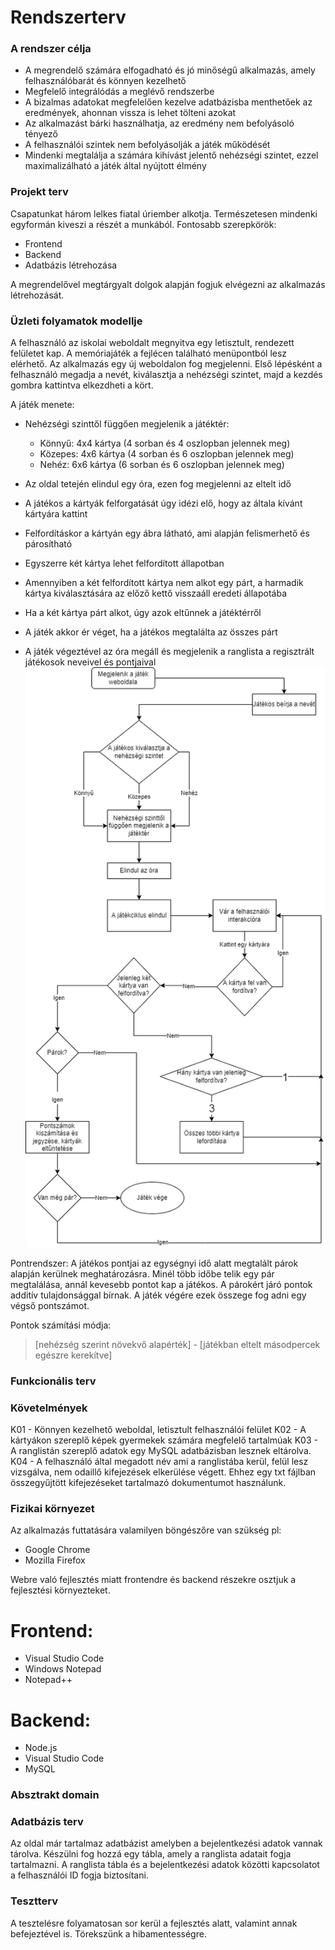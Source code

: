 # Rendszerterv

### A rendszer célja
- A megrendelő számára elfogadható és jó minőségű alkalmazás, amely felhasználóbarát és könnyen kezelhető
- Megfelelő integrálódás a meglévő rendszerbe
- A bizalmas adatokat megfelelően kezelve adatbázisba menthetőek az eredmények, ahonnan vissza is lehet tölteni azokat
- Az alkalmazást bárki használhatja, az eredmény nem befolyásoló tényező
- A felhasználói szintek nem befolyásolják a játék működését
- Mindenki megtalálja a számára kihívást jelentő nehézségi szintet, ezzel maximalizálható a játék által nyújtott élmény

### Projekt terv
Csapatunkat három lelkes fiatal úriember alkotja. Természetesen mindenki egyformán kiveszi a részét a munkából. Fontosabb szerepkörök:
- Frontend
- Backend
- Adatbázis létrehozása

A megrendelővel megtárgyalt dolgok alapján fogjuk elvégezni az alkalmazás létrehozását. 

### Üzleti folyamatok modellje

A felhasználó az iskolai weboldalt megnyitva egy letisztult, rendezett felületet kap. A memóriajáték a fejlécen található menüpontból lesz elérhető.
Az alkalmazás egy új weboldalon fog megjelenni. Első lépésként a felhasználó megadja a nevét, kiválasztja a nehézségi szintet, 
majd a kezdés gombra kattintva elkezdheti a kört.

A játék menete:
- Nehézségi szinttől függően megjelenik a játéktér:
	- Könnyű: 4x4 kártya (4 sorban és 4 oszlopban jelennek meg)
	- Közepes: 4x6 kártya (4 sorban és 6 oszlopban jelennek meg)
	- Nehéz: 6x6 kártya (6 sorban és 6 oszlopban jelennek meg)

- Az oldal tetején elindul egy óra, ezen fog megjelenni az eltelt idő
- A játékos a kártyák felforgatását úgy idézi elő, hogy az általa kívánt kártyára kattint
- Felfordításkor a kártyán egy ábra látható, ami alapján felismerhető és párosítható
- Egyszerre két kártya lehet felfordított állapotban
- Amennyiben a két felfordított kártya nem alkot egy párt, a harmadik kártya kiválasztására az előző kettő visszaáll eredeti állapotába
- Ha a két kártya párt alkot, úgy azok eltűnnek a játéktérről
- A játék akkor ér véget, ha a játékos megtalálta az összes párt
- A játék végeztével az óra megáll és megjelenik a ranglista a regisztrált játékosok neveivel és pontjaival
![játékmenet ábra](./rendszerterv-játékmenet.png)

Pontrendszer:
A játékos pontjai az egységnyi idő alatt megtalált párok alapján kerülnek meghatározásra. Minél több időbe telik
egy pár megtalálása, annál kevesebb pontot kap a játékos. A párokért járó pontok additív tulajdonsággal bírnak.
A játék végére ezek összege fog adni egy végső pontszámot.

Pontok számítási módja:
> [nehézség szerint növekvő alapérték] - [játékban eltelt másodpercek egészre kerekítve]

### Funkcionális terv

### Követelmények
K01 - Könnyen kezelhető weboldal, letisztult felhasználói felület
K02 - A kártyákon szereplő képek gyermekek számára megfelelő tartalmúak
K03 - A ranglistán szereplő adatok egy MySQL adatbázisban lesznek eltárolva.
K04 - A felhasználó által megadott név ami a ranglistába kerül, felül lesz vizsgálva, nem odaillő kifejezések elkerülése végett.
      Ehhez egy txt fájlban összegyűjtött kifejezéseket tartalmazó dokumentumot használunk.
### Fizikai környezet
Az alkalmazás futtatására valamilyen böngészőre van szükség pl:
- Google Chrome
- Mozilla Firefox

Webre való fejlesztés miatt frontendre és backend részekre osztjuk a fejlesztési környezteket.
# Frontend:
- Visual Studio Code
- Windows Notepad
- Notepad++

# Backend:
- Node.js
- Visual Studio Code
- MySQL
### Absztrakt domain

### Adatbázis terv
Az oldal már tartalmaz adatbázist amelyben a bejelentkezési adatok vannak tárolva. Készülni fog hozzá egy tábla,
amely a ranglista adatait fogja tartalmazni. A ranglista tábla és a bejelentkezési adatok közötti kapcsolatot
a felhasználói ID fogja biztosítani.
### Tesztterv
A tesztelésre folyamatosan sor kerül a fejlesztés alatt, valamint annak befejeztével is. Törekszünk a hibamentességre.

